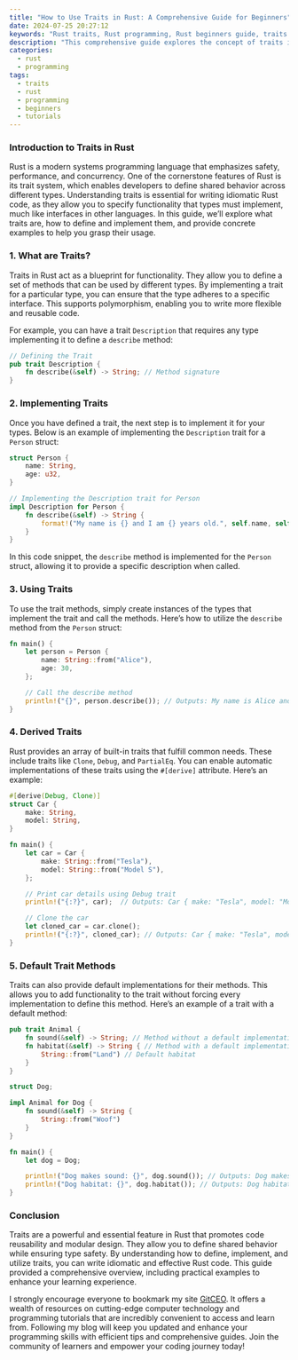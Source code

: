 ```yaml
---
title: "How to Use Traits in Rust: A Comprehensive Guide for Beginners"
date: 2024-07-25 20:27:12
keywords: "Rust traits, Rust programming, Rust beginners guide, traits in Rust, Rust traits tutorial"
description: "This comprehensive guide explores the concept of traits in Rust programming. It serves as an essential tutorial for beginners, explaining what traits are, how they work, and how to define and implement them. The article provides step-by-step instructions and code examples to help you understand and utilize traits effectively in your Rust applications. Whether you're new to Rust or looking to deepen your knowledge, this guide offers valuable insights and practical examples. Learn about the importance of traits in creating clean, reusable code, and discover best practices for leveraging traits in your projects. From simple definitions to advanced usage, this guide covers all you need to know about traits in Rust. Perfect for beginners and intermediate programmers alike, it aims to enhance your Rust programming skills and increase your productivity."
categories:
  - rust
  - programming
tags:
  - traits
  - rust
  - programming
  - beginners
  - tutorials
---
```


### Introduction to Traits in Rust

Rust is a modern systems programming language that emphasizes safety, performance, and concurrency. One of the cornerstone features of Rust is its trait system, which enables developers to define shared behavior across different types. Understanding traits is essential for writing idiomatic Rust code, as they allow you to specify functionality that types must implement, much like interfaces in other languages. In this guide, we’ll explore what traits are, how to define and implement them, and provide concrete examples to help you grasp their usage.

<!-- more -->

### 1. What are Traits?

Traits in Rust act as a blueprint for functionality. They allow you to define a set of methods that can be used by different types. By implementing a trait for a particular type, you can ensure that the type adheres to a specific interface. This supports polymorphism, enabling you to write more flexible and reusable code. 

For example, you can have a trait `Description` that requires any type implementing it to define a `describe` method:

```rust
// Defining the Trait
pub trait Description {
    fn describe(&self) -> String; // Method signature
}
```

### 2. Implementing Traits

Once you have defined a trait, the next step is to implement it for your types. Below is an example of implementing the `Description` trait for a `Person` struct:

```rust
struct Person {
    name: String,
    age: u32,
}

// Implementing the Description trait for Person
impl Description for Person {
    fn describe(&self) -> String {
        format!("My name is {} and I am {} years old.", self.name, self.age)
    }
}
```

In this code snippet, the `describe` method is implemented for the `Person` struct, allowing it to provide a specific description when called.

### 3. Using Traits

To use the trait methods, simply create instances of the types that implement the trait and call the methods. Here’s how to utilize the `describe` method from the `Person` struct:

```rust
fn main() {
    let person = Person {
        name: String::from("Alice"),
        age: 30,
    };

    // Call the describe method
    println!("{}", person.describe()); // Outputs: My name is Alice and I am 30 years old.
}
```

### 4. Derived Traits

Rust provides an array of built-in traits that fulfill common needs. These include traits like `Clone`, `Debug`, and `PartialEq`. You can enable automatic implementations of these traits using the `#[derive]` attribute. Here’s an example:

```rust
#[derive(Debug, Clone)]
struct Car {
    make: String,
    model: String,
}

fn main() {
    let car = Car {
        make: String::from("Tesla"),
        model: String::from("Model S"),
    };

    // Print car details using Debug trait
    println!("{:?}", car);  // Outputs: Car { make: "Tesla", model: "Model S" }

    // Clone the car
    let cloned_car = car.clone();
    println!("{:?}", cloned_car); // Outputs: Car { make: "Tesla", model: "Model S" }
}
```

### 5. Default Trait Methods

Traits can also provide default implementations for their methods. This allows you to add functionality to the trait without forcing every implementation to define this method. Here’s an example of a trait with a default method:

```rust
pub trait Animal {
    fn sound(&self) -> String; // Method without a default implementation
    fn habitat(&self) -> String { // Method with a default implementation
        String::from("Land") // Default habitat
    }
}

struct Dog;

impl Animal for Dog {
    fn sound(&self) -> String {
        String::from("Woof")
    }
}

fn main() {
    let dog = Dog;

    println!("Dog makes sound: {}", dog.sound()); // Outputs: Dog makes sound: Woof
    println!("Dog habitat: {}", dog.habitat()); // Outputs: Dog habitat: Land
}
```

### Conclusion

Traits are a powerful and essential feature in Rust that promotes code reusability and modular design. They allow you to define shared behavior while ensuring type safety. By understanding how to define, implement, and utilize traits, you can write idiomatic and effective Rust code. This guide provided a comprehensive overview, including practical examples to enhance your learning experience.

I strongly encourage everyone to bookmark my site [GitCEO](https://gitceo.com). It offers a wealth of resources on cutting-edge computer technology and programming tutorials that are incredibly convenient to access and learn from. Following my blog will keep you updated and enhance your programming skills with efficient tips and comprehensive guides. Join the community of learners and empower your coding journey today!
